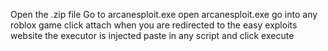 Open the .zip file
Go to arcanesploit.exe
open arcanesploit.exe
go into any roblox game
click attach
when you are redirected to the easy exploits website the executor is injected
paste in any script and click execute
